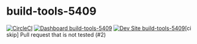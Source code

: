 # build-tools-5409

[![CircleCI](https://circleci.com/gh/pantheon-ci-bot/build-tools-5409.svg?style=shield)](https://circleci.com/gh/pantheon-ci-bot/build-tools-5409)
[![Dashboard build-tools-5409](https://img.shields.io/badge/dashboard-build_tools_5409-yellow.svg)](https://dashboard.pantheon.io/sites/6ca2cbc0-86a1-4cb0-99da-1c63638fcfd8#dev/code)
[![Dev Site build-tools-5409](https://img.shields.io/badge/site-build_tools_5409-blue.svg)](http://dev-build-tools-5409.pantheonsite.io/)[ci skip] Pull request that is not tested (#2)
